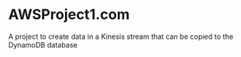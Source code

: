 # AWSProject1.com
A project to create data in a Kinesis stream that can be copied to the DynamoDB database
